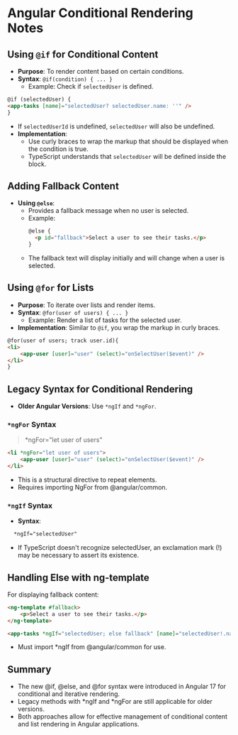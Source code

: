 # Angular Conditional Rendering Notes

## Using `@if` for Conditional Content
- **Purpose**: To render content based on certain conditions.
- **Syntax**: `@if(condition) { ... }`
    - Example: Check if `selectedUser` is defined.
```html
@if (selectedUser) {
<app-tasks [name]="selectedUser? selectedUser.name: ''" />
}
```
- If `selectedUserId` is undefined, `selectedUser` will also be undefined.
- **Implementation**:
    - Use curly braces to wrap the markup that should be displayed when the condition is true.
    - TypeScript understands that `selectedUser` will be defined inside the block.


## Adding Fallback Content
- **Using `@else`**:
    - Provides a fallback message when no user is selected.
    - Example:
      ```html
      @else {
        <p id="fallback">Select a user to see their tasks.</p>
      }
      ```
    - The fallback text will display initially and will change when a user is selected.

## Using `@for` for Lists
- **Purpose**: To iterate over lists and render items.
- **Syntax**: `@for(user of users) { ... }`
    - Example: Render a list of tasks for the selected user.
- **Implementation**: Similar to `@if`, you wrap the markup in curly braces.
```html
@for(user of users; track user.id){
<li>
    <app-user [user]="user" (select)="onSelectUser($event)" />
</li>
}
```

## Legacy Syntax for Conditional Rendering
- **Older Angular Versions**: Use `*ngIf` and `*ngFor`.

### `*ngFor` Syntax
>*ngFor="let user of users"
```html
<li *ngFor="let user of users">
    <app-user [user]="user" (select)="onSelectUser($event)" />
</li>
```
- This is a structural directive to repeat elements.
- Requires importing NgFor from @angular/common.

### `*ngIf` Syntax
- **Syntax**:
```html
  *ngIf="selectedUser"
```

- If TypeScript doesn't recognize selectedUser, an exclamation mark (!) may be necessary to assert its existence.

## Handling Else with ng-template
For displaying fallback content:
```html
<ng-template #fallback>
    <p>Select a user to see their tasks.</p>
</ng-template>

<app-tasks *ngIf="selectedUser; else fallback" [name]="selectedUser!.name" />

```
- Must import *ngIf from @angular/common for use.

## Summary
- The new @if, @else, and @for syntax were introduced in Angular 17 for conditional and iterative rendering.
- Legacy methods with *ngIf and *ngFor are still applicable for older versions.
- Both approaches allow for effective management of conditional content and list rendering in Angular applications.


